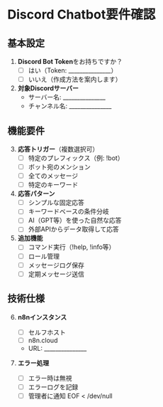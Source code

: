 # Discord Chatbot要件確認

## 基本設定
1. **Discord Bot Token**をお持ちですか？
   - [ ] はい（Token: _______________）
   - [ ] いいえ（作成方法を案内します）

2. **対象Discordサーバー**
   - サーバー名: _______________
   - チャンネル名: _______________

## 機能要件
3. **応答トリガー**（複数選択可）
   - [ ] 特定のプレフィックス（例: \!bot）
   - [ ] ボット宛のメンション
   - [ ] 全てのメッセージ
   - [ ] 特定のキーワード

4. **応答パターン**
   - [ ] シンプルな固定応答
   - [ ] キーワードベースの条件分岐
   - [ ] AI（GPT等）を使った自然な応答
   - [ ] 外部APIからデータ取得して応答

5. **追加機能**
   - [ ] コマンド実行（\!help, \!info等）
   - [ ] ロール管理
   - [ ] メッセージログ保存
   - [ ] 定期メッセージ送信

## 技術仕様
6. **n8nインスタンス**
   - [ ] セルフホスト
   - [ ] n8n.cloud
   - URL: _______________

7. **エラー処理**
   - [ ] エラー時は無視
   - [ ] エラーログを記録
   - [ ] 管理者に通知
EOF < /dev/null
